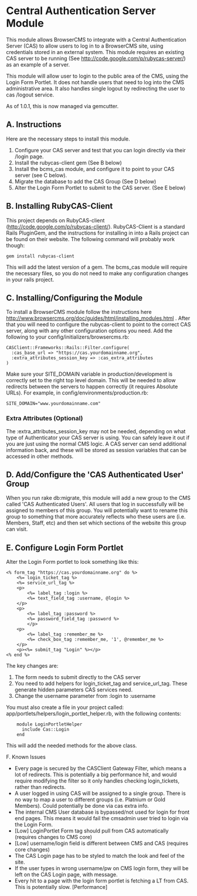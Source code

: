 # Central Authentication Server Module

This module allows BrowserCMS to integrate with a Central Authentication Server (CAS) to allow users to log in to a BrowserCMS site,
using credentials stored in an external system. This module requires an existing CAS server to be running (See http://code.google.com/p/rubycas-server/)
as an example of a server.

This module will allow user to login to the public area of the CMS, using the Login Form Portlet. It does not handle users that need to
log into the CMS administrative area. It also handles single logout by redirecting the user to cas /logout service.

As of 1.0.1, this is now managed via gemcutter.

## A. Instructions
Here are the necessary steps to install this module.

1. Configure your CAS server and test that you can login directly via their /login page.
2. Install the rubycas-client gem (See B below)
3. Install the bcms_cas module, and configure it to point to your CAS server (see C below).
4. Migrate the database to add the CAS Group (See D below)
5. Alter the Login Form Portlet to submit to the CAS server. (See E below)

## B. Installing RubyCAS-Client
This project depends on RubyCAS-client (http://code.google.com/p/rubycas-client/). RubyCAS-Client is a standard Rails PluginGem, and the instructions
for installing in into a Rails project can be found on their website. The following command will probably work though:

    gem install rubycas-client

This will add the latest version of a gem. The bcms_cas module will require the necessary files, so you do not need to
make any configuration changes in your rails project.

## C. Installing/Configuring the Module
To install a BrowserCMS module follow the instructions here http://www.browsercms.org/doc/guides/html/installing_modules.html .
After that you will need to configure the rubycas-client to point to the correct CAS server, along with any other
configuration options you need. Add the following to your config/initializers/browsercms.rb:


    CASClient::Frameworks::Rails::Filter.configure(
      :cas_base_url => "https://cas.yourdomainname.org",
      :extra_attributes_session_key => :cas_extra_attributes
    )

Make sure your SITE_DOMAIN variable in production/development is correctly set to the right top level domain. This will be needed
to allow redirects between the servers to happen correctly (it requires Absolute URLs). For example, in config/environments/production.rb:

    SITE_DOMAIN="www.yourdomainname.com"

### Extra Attributes (Optional)
The :extra_attributes_session_key may not be needed, depending on what type of Authenticator your CAS server is using. You can
safely leave it out if you are just using the normal CMS logic. A CAS server can send additional information back, and these will be stored as
session variables that can be accessed in other methods.

## D. Add/Configure the 'CAS Authenticated User' Group
When you run rake db:migrate, this module will add a new group to the CMS called 'CAS Authenticated Users'. All users that
log in successfully will be assigned to members of this group. You will potentially want to rename this group to something
that more accurately reflects who these users are (i.e. Members, Staff, etc) and then set which sections of the website this
group can visit.

## E. Configure Login Form Portlet
Alter the Login Form portlet to look something like this:

    <% form_tag "https://cas.yourdomainname.org" do %>
        <%= login_ticket_tag %>
        <%= service_url_tag %>
        <p>
            <%= label_tag :login %>
            <%= text_field_tag :username, @login %>
        </p>
        <p>
            <%= label_tag :password %>
            <%= password_field_tag :password %>
            </p>
        <p>
            <%= label_tag :remember_me %>
            <%= check_box_tag :remember_me, '1', @remember_me %>
        </p>
        <p><%= submit_tag "Login" %></p>
    <% end %>

The key changes are:

1. The form needs to submit directly to the CAS server
2. You need to add helpers for login_ticket_tag and service_url_tag. These generate hidden parameters CAS services need.
3. Change the username parameter from :login to :username

You must also create a file in your project called: app/portlets/helpers/login_portlet_helper.rb, with the following contents:

        module LoginPortletHelper
          include Cas::Login
        end

This will add the needed methods for the above class.

F. Known Issues

* Every page is secured by the CASClient Gateway Filter, which means a lot of redirects. This is potentially a big performance hit, and would require modifying the filter so it only handles checking login_tickets, rather than redirects. 
* A user logged in using CAS will be assigned to a single group. There is no way to map a user to different groups (i.e. Platnium or Gold Members). Could potentially be done via cas extra info.
* The internal CMS User database is bypassed/not used for login for front end pages. This means it would fail the cmsadmin user tried to login via the Login Form.
* [Low] LoginPortlet Form tag should pull from CAS automatically (requires changes to CMS core)
* [Low] username/login field is different between CMS and CAS (requires core changes)
* The CAS Login page has to be styled to match the look and feel of the site.
* If the user types in wrong username/pw on CMS login form, they will be left on the CAS Login page, with message.
* Every hit to a page with the login form portlet is fetching a LT from CAS. This is potentially slow. [Performance]

